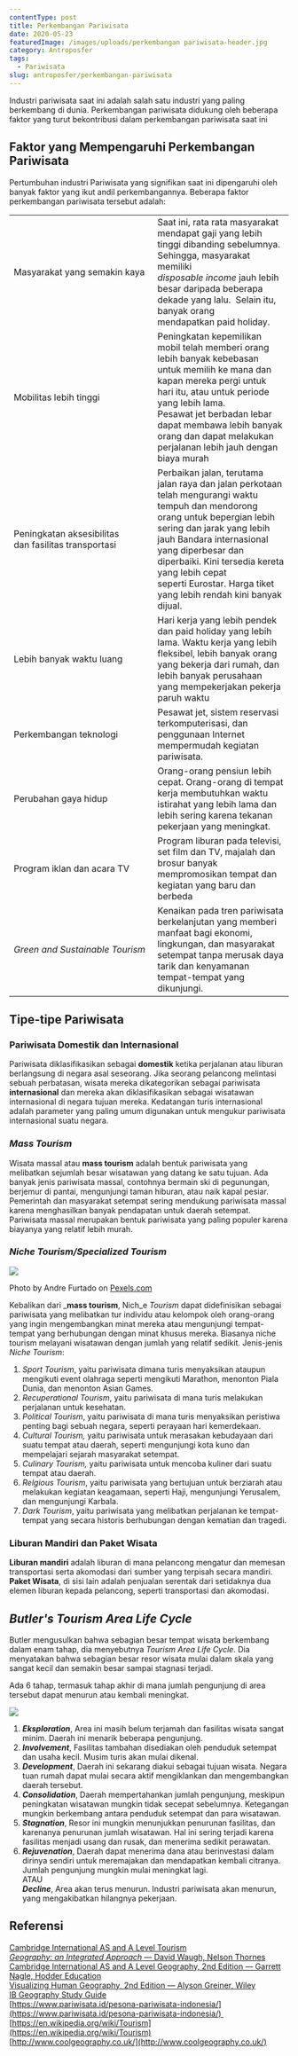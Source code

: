 ```yaml
---
contentType: post
title: Perkembangan Pariwisata
date: 2020-05-23
featuredImage: /images/uploads/perkembangan pariwisata-header.jpg
category: Antroposfer
tags:
  - Pariwisata
slug: antroposfer/perkembangan-pariwisata
---
```


Industri pariwisata saat ini adalah salah satu industri yang paling berkembang di dunia. Perkembangan pariwisata didukung oleh beberapa faktor yang turut bekontribusi dalam perkembangan pariwisata saat ini

## Faktor yang Mempengaruhi Perkembangan Pariwisata

Pertumbuhan industri Pariwisata yang signifikan saat ini dipengaruhi oleh banyak faktor yang ikut andil perkembangannya. Beberapa faktor perkembangan pariwisata tersebut adalah:

<table><tbody><tr><td>Masyarakat yang semakin kaya&nbsp;</td><td>Saat ini, rata rata masyarakat mendapat gaji yang lebih tinggi dibanding sebelumnya. Sehingga, masyarakat memiliki <em>disposable&nbsp;income</em>&nbsp;jauh lebih besar daripada beberapa dekade yang lalu.&nbsp; Selain itu, banyak orang mendapatkan&nbsp;paid&nbsp;holiday.</td></tr><tr><td>Mobilitas lebih tinggi&nbsp;</td><td>Peningkatan kepemilikan mobil telah memberi orang lebih banyak kebebasan untuk memilih ke mana dan kapan mereka pergi untuk hari itu, atau untuk periode yang lebih lama.<br>Pesawat jet berbadan lebar dapat membawa lebih banyak orang dan dapat melakukan perjalanan lebih jauh dengan biaya murah&nbsp;</td></tr><tr><td>Peningkatan aksesibilitas dan&nbsp;fasilitas transportasi&nbsp;</td><td>Perbaikan jalan, terutama jalan raya dan jalan perkotaan telah mengurangi waktu tempuh dan mendorong orang untuk&nbsp;bepergian lebih sering dan jarak yang lebih jauh&nbsp;Bandara internasional yang diperbesar dan diperbaiki. Kini tersedia kereta yang lebih cepat seperti&nbsp;Eurostar. Harga tiket yang lebih rendah&nbsp;kini banyak dijual.</td></tr><tr><td>Lebih banyak waktu luang&nbsp;</td><td>Hari kerja yang lebih pendek dan&nbsp;paid&nbsp;holiday&nbsp;yang lebih lama.&nbsp;Waktu kerja yang lebih fleksibel, lebih banyak orang yang bekerja dari rumah, dan lebih banyak perusahaan yang mempekerjakan pekerja paruh waktu&nbsp;</td></tr><tr><td>Perkembangan teknologi&nbsp;</td><td>Pesawat jet, sistem reservasi terkomputerisasi, dan penggunaan Internet mempermudah kegiatan pariwisata.&nbsp;</td></tr><tr><td>Perubahan gaya hidup&nbsp;</td><td>Orang-orang pensiun lebih cepat.&nbsp;Orang-orang di tempat kerja membutuhkan waktu istirahat yang lebih lama dan lebih sering karena tekanan pekerjaan yang meningkat.&nbsp;</td></tr><tr><td>Program iklan dan acara TV&nbsp;</td><td>Program liburan pada televisi, set film dan TV, majalah dan brosur banyak mempromosikan tempat dan kegiatan yang baru dan berbeda&nbsp;</td></tr><tr><td><em>Green&nbsp;and&nbsp;Sustainable&nbsp;Tourism</em>&nbsp;</td><td>Kenaikan pada tren pariwisata berkelanjutan yang memberi manfaat bagi ekonomi, lingkungan, dan masyarakat setempat tanpa merusak daya tarik dan kenyamanan tempat-tempat yang dikunjungi.&nbsp;</td></tr></tbody></table>

## Tipe-tipe Pariwisata

### Pariwisata Domestik dan Internasional

Pariwisata diklasifikasikan sebagai **domestik** ketika perjalanan atau liburan berlangsung di negara asal seseorang. Jika seorang pelancong melintasi sebuah perbatasan, wisata mereka dikategorikan sebagai pariwisata **internasional** dan mereka akan diklasifikasikan sebagai wisatawan internasional di negara tujuan mereka. Kedatangan turis internasional adalah parameter yang paling umum digunakan untuk mengukur pariwisata internasional suatu negara.

### _Mass Tourism_

Wisata massal atau **mass tourism** adalah bentuk pariwisata yang melibatkan sejumlah besar wisatawan yang datang ke satu tujuan. Ada banyak jenis pariwisata massal, contohnya bermain ski di pegunungan, berjemur di pantai, mengunjungi taman hiburan, atau naik kapal pesiar. Pemerintah dan masyarakat setempat sering mendukung pariwisata massal karena menghasilkan banyak pendapatan untuk daerah setempat. Pariwisata massal merupakan bentuk pariwisata yang paling populer karena biayanya yang relatif lebih murah.

### _Niche Tourism/Specialized Tourism_

![](images/uploads/photo-of-person-wearing-fedora-hat-4110472.jpg)

Photo by Andre Furtado on [Pexels.com](https://www.pexels.com/photo/photo-of-person-wearing-fedora-hat-4110472/)

Kebalikan dari _**mass tourism**, Nich_e _Tourism_ dapat didefinisikan sebagai pariwisata yang melibatkan tur individu atau kelompok oleh orang-orang yang ingin mengembangkan minat mereka atau mengunjungi tempat-tempat yang berhubungan dengan minat khusus mereka. Biasanya niche tourism melayani wisatawan dengan jumlah yang relatif sedikit. Jenis-jenis _Niche Tourism_:

1. _Sport Tourism_, yaitu pariwisata dimana turis menyaksikan ataupun mengikuti event olahraga seperti mengikuti Marathon, menonton Piala Dunia, dan menonton Asian Games.
2. _Recuperational Tourism_, yaitu pariwisata di mana turis melakukan perjalanan untuk kesehatan.
3. _Political Tourism_, yaitu pariwisata di mana turis menyaksikan peristiwa penting bagi sebuah negara, seperti perayaan hari kemerdekaan.
4. _Cultural Tourism,_ yaitu pariwisata untuk merasakan kebudayaan dari suatu tempat atau daerah, seperti mengunjungi kota kuno dan mempelajari sejarah masyarakat setempat.
5. _Culinary Tourism,_ yaitu pariwisata untuk mencoba kuliner dari suatu tempat atau daerah.
6. _Relgious Tourism_, yaitu pariwisata yang bertujuan untuk berziarah atau melakukan kegiatan keagamaan, seperti Haji, mengunjungi Yerusalem, dan mengunjungi Karbala.
7. _Dark Tourism_, yaitu pariwisata yang melibatkan perjalanan ke tempat-tempat yang secara historis berhubungan dengan kematian dan tragedi.

### Liburan Mandiri dan Paket Wisata

**Liburan mandiri** adalah liburan di mana pelancong mengatur dan memesan transportasi serta akomodasi dari sumber yang terpisah secara mandiri. **Paket Wisata**, di sisi lain adalah penjualan serentak dari setidaknya dua elemen liburan kepada pelancong, seperti transportasi dan akomodasi.

## _Butler's Tourism Area Life Cycle_

Butler mengusulkan bahwa sebagian besar tempat wisata berkembang dalam enam tahap, dia menyebutnya _Tourism Area Life Cycle_. Dia menyatakan bahwa sebagian besar resor wisata mulai dalam skala yang sangat kecil dan semakin besar sampai stagnasi terjadi.

Ada 6 tahap, termasuk tahap akhir di mana jumlah pengunjung di area tersebut dapat menurun atau kembali meningkat.

![](images/uploads/image-24.png)

1. **_Eksploration_**, Area ini masih belum terjamah dan fasilitas wisata sangat minim. Daerah ini menarik beberapa pengunjung.
2. **_Involvement_**, Fasilitas tambahan disediakan oleh penduduk setempat dan usaha kecil. Musim turis akan mulai dikenal.
3. **_Development_**, Daerah ini sekarang diakui sebagai tujuan wisata. Negara tuan rumah dapat mulai secara aktif mengiklankan dan mengembangkan daerah tersebut.
4. **_Consolidation_**, Daerah mempertahankan jumlah pengunjung, meskipun peningkatan wisatawan mungkin tidak secepat sebelumnya. Ketegangan mungkin berkembang antara penduduk setempat dan para wisatawan.
5. **_Stagnation_**, Resor ini mungkin menunjukkan penurunan fasilitas, dan karenanya penurunan jumlah wisatawan. Hal ini sering terjadi karena fasilitas menjadi usang dan rusak, dan menerima sedikit perawatan.
6. **_Rejuvenation_**, Daerah dapat menerima dana atau berinvestasi dalam dirinya sendiri untuk meremajakan dan mendapatkan kembali citranya. Jumlah pengunjung mungkin mulai meningkat lagi.  
    ATAU  
    **_Decline_**, Area akan terus menurun. Industri pariwisata akan menurun, yang mengakibatkan hilangnya pekerjaan.

## Referensi

[Cambridge International AS and A Level Tourism](https://amzn.to/2X2fgkH)  
[_Geography: an Integrated Approach_ — David Waugh, Nelson Thornes](https://amzn.to/2AZsvdq)  
[Cambridge International AS and A Level Geography, 2nd Edition — Garrett Nagle, Hodder Education](https://amzn.to/2zslj9e)  
[Visualizing Human Geography, 2nd Edition — Alyson Greiner, Wiley](https://amzn.to/2WYRB4u)  
[IB Geography Study Guide](https://amzn.to/3gnZ30P)  
[https://www.pariwisata.id/pesona-pariwisata-indonesia/](https://www.pariwisata.id/pesona-pariwisata-indonesia/)   
[https://en.wikipedia.org/wiki/Tourism](https://en.wikipedia.org/wiki/Tourism)  
[http://www.coolgeography.co.uk/](http://www.coolgeography.co.uk/)
